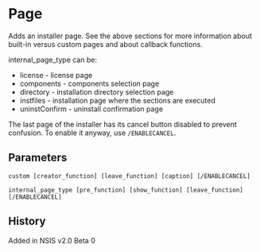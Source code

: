 # Page

Adds an installer page. See the above sections for more information about built-in versus custom pages and about callback functions.

internal_page_type can be:

* license - license page
* components - components selection page
* directory - installation directory selection page
* instfiles - installation page where the sections are executed
* uninstConfirm - uninstall confirmation page

The last page of the installer has its cancel button disabled to prevent confusion. To enable it anyway, use `/ENABLECANCEL`.

## Parameters

    custom [creator_function] [leave_function] [caption] [/ENABLECANCEL]

	internal_page_type [pre_function] [show_function] [leave_function] [/ENABLECANCEL]

## History

Added in NSIS v2.0 Beta 0
